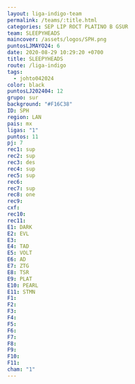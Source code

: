 ```yaml
---
layout: liga-indigo-team
permalink: /teams/:title.html
categories: SEP LIP ROCT PLATINO B GSUR
team: SLEEPYHEADS
maincover: /assets/logos/SPH.png
puntosLJMAYO24: 6
date: 2020-08-29 10:29:20 +0700
title: SLEEPYHEADS
route: /liga-indigo
tags:
  - johto042024
color: black
puntosLJ202404: 12
grupo: sur
background: "#F16C38"
ID: SPH
region: LAN
pais: mx
ligas: "1"
puntos: 11
pj: 7
rec1: sup
rec2: sup
rec3: des
rec4: sup
rec5: sup
rec6: 
rec7: sup
rec8: one
rec9: 
cxf: 
rec10: 
rec11: 
E1: DARK
E2: EVL
E3: 
E4: TAD
E5: VOLT
E6: AD
E7: ZTG
E8: TSR
E9: PLAT
E10: PEARL
E11: STMN
F1: 
F2: 
F3: 
F4: 
F5: 
F6: 
F7: 
F8: 
F9: 
F10: 
F11: 
cham: "1"
---
```

